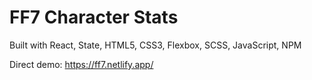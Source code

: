 <h1>FF7 Character Stats</h1>

Built with React, State, HTML5, CSS3, Flexbox, SCSS, JavaScript, NPM

Direct demo: https://ff7.netlify.app/
